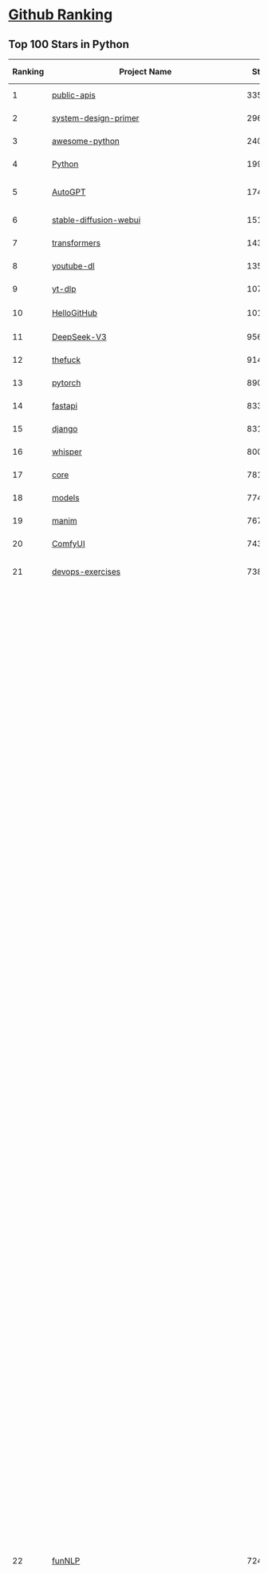 [Github Ranking](../README.md)
==========

## Top 100 Stars in Python

| Ranking | Project Name | Stars | Forks | Language | Open Issues | Description | Last Commit |
| ------- | ------------ | ----- | ----- | -------- | ----------- | ----------- | ----------- |
| 1 | [public-apis](https://github.com/public-apis/public-apis) | 335666 | 35513 | Python | 2 | A collective list of free APIs | 2024-10-31T19:50:02Z |
| 2 | [system-design-primer](https://github.com/donnemartin/system-design-primer) | 296450 | 49289 | Python | 236 | Learn how to design large-scale systems. Prep for the system design interview.  Includes Anki flashcards. | 2024-12-02T01:10:39Z |
| 3 | [awesome-python](https://github.com/vinta/awesome-python) | 240505 | 25554 | Python | 0 | An opinionated list of awesome Python frameworks, libraries, software and resources. | 2024-08-11T17:10:18Z |
| 4 | [Python](https://github.com/TheAlgorithms/Python) | 199442 | 46572 | Python | 66 | All Algorithms implemented in Python | 2025-04-14T18:57:14Z |
| 5 | [AutoGPT](https://github.com/Significant-Gravitas/AutoGPT) | 174485 | 45564 | Python | 159 | AutoGPT is the vision of accessible AI for everyone, to use and to build on. Our mission is to provide the tools, so that you can focus on what matters. | 2025-04-15T23:25:27Z |
| 6 | [stable-diffusion-webui](https://github.com/AUTOMATIC1111/stable-diffusion-webui) | 151274 | 28153 | Python | 2325 | Stable Diffusion web UI | 2025-03-04T16:11:29Z |
| 7 | [transformers](https://github.com/huggingface/transformers) | 143029 | 28655 | Python | 1053 | 🤗 Transformers: State-of-the-art Machine Learning for Pytorch, TensorFlow, and JAX. | 2025-04-15T20:52:11Z |
| 8 | [youtube-dl](https://github.com/ytdl-org/youtube-dl) | 135143 | 10291 | Python | 3671 | Command-line program to download videos from YouTube.com and other video sites | 2025-04-08T00:59:00Z |
| 9 | [yt-dlp](https://github.com/yt-dlp/yt-dlp) | 107759 | 8466 | Python | 1570 | A feature-rich command-line audio/video downloader | 2025-04-06T23:26:45Z |
| 10 | [HelloGitHub](https://github.com/521xueweihan/HelloGitHub) | 101413 | 9893 | Python | 213 | :octocat: 分享 GitHub 上有趣、入门级的开源项目。Share interesting, entry-level open source projects on GitHub. | 2025-03-28T01:35:41Z |
| 11 | [DeepSeek-V3](https://github.com/deepseek-ai/DeepSeek-V3) | 95658 | 15518 | Python | 86 | None | 2025-04-09T01:50:40Z |
| 12 | [thefuck](https://github.com/nvbn/thefuck) | 91455 | 3673 | Python | 278 | Magnificent app which corrects your previous console command. | 2024-07-19T14:56:13Z |
| 13 | [pytorch](https://github.com/pytorch/pytorch) | 89028 | 23855 | Python | 14831 | Tensors and Dynamic neural networks in Python with strong GPU acceleration | 2025-04-16T04:02:41Z |
| 14 | [fastapi](https://github.com/fastapi/fastapi) | 83333 | 7226 | Python | 51 | FastAPI framework, high performance, easy to learn, fast to code, ready for production | 2025-04-15T08:04:07Z |
| 15 | [django](https://github.com/django/django) | 83180 | 32484 | Python | 0 | The Web framework for perfectionists with deadlines. | 2025-04-15T17:48:55Z |
| 16 | [whisper](https://github.com/openai/whisper) | 80020 | 9609 | Python | 0 | Robust Speech Recognition via Large-Scale Weak Supervision | 2025-01-04T20:56:17Z |
| 17 | [core](https://github.com/home-assistant/core) | 78100 | 33276 | Python | 2717 | :house_with_garden: Open source home automation that puts local control and privacy first. | 2025-04-16T03:24:32Z |
| 18 | [models](https://github.com/tensorflow/models) | 77485 | 45626 | Python | 1070 | Models and examples built with TensorFlow | 2025-04-12T04:44:18Z |
| 19 | [manim](https://github.com/3b1b/manim) | 76790 | 6655 | Python | 440 | Animation engine for explanatory math videos | 2025-03-20T19:00:35Z |
| 20 | [ComfyUI](https://github.com/comfyanonymous/ComfyUI) | 74341 | 8065 | Python | 2148 | The most powerful and modular diffusion model GUI, api and backend with a graph/nodes interface. | 2025-04-16T01:20:49Z |
| 21 | [devops-exercises](https://github.com/bregman-arie/devops-exercises) | 73880 | 16425 | Python | 33 | Linux, Jenkins, AWS, SRE, Prometheus, Docker, Python, Ansible, Git, Kubernetes, Terraform, OpenStack, SQL, NoSQL, Azure, GCP, DNS, Elastic, Network, Virtualization. DevOps Interview Questions | 2025-03-26T22:35:48Z |
| 22 | [funNLP](https://github.com/fighting41love/funNLP) | 72460 | 14791 | Python | 33 | 中英文敏感词、语言检测、中外手机/电话归属地/运营商查询、名字推断性别、手机号抽取、身份证抽取、邮箱抽取、中日文人名库、中文缩写库、拆字词典、词汇情感值、停用词、反动词表、暴恐词表、繁简体转换、英文模拟中文发音、汪峰歌词生成器、职业名称词库、同义词库、反义词库、否定词库、汽车品牌词库、汽车零件词库、连续英文切割、各种中文词向量、公司名字大全、古诗词库、IT词库、财经词库、成语词库、地名词库、历史名人词库、诗词词库、医学词库、饮食词库、法律词库、汽车词库、动物词库、中文聊天语料、中文谣言数据、百度中文问答数据集、句子相似度匹配算法集合、bert资源、文本生成&摘要相关工具、cocoNLP信息抽取工具、国内电话号码正则匹配、清华大学XLORE:中英文跨语言百科知识图谱、清华大学人工智能技术系列报告、自然语言生成、NLU太难了系列、自动对联数据及机器人、用户名黑名单列表、罪名法务名词及分类模型、微信公众号语料、cs224n深度学习自然语言处理课程、中文手写汉字识别、中文自然语言处理 语料/数据集、变量命名神器、分词语料库+代码、任务型对话英文数据集、ASR 语音数据集 + 基于深度学习的中文语音识别系统、笑声检测器、Microsoft多语言数字/单位/如日期时间识别包、中华新华字典数据库及api(包括常用歇后语、成语、词语和汉字)、文档图谱自动生成、SpaCy 中文模型、Common Voice语音识别数据集新版、神经网络关系抽取、基于bert的命名实体识别、关键词(Keyphrase)抽取包pke、基于医疗领域知识图谱的问答系统、基于依存句法与语义角色标注的事件三元组抽取、依存句法分析4万句高质量标注数据、cnocr：用来做中文OCR的Python3包、中文人物关系知识图谱项目、中文nlp竞赛项目及代码汇总、中文字符数据、speech-aligner: 从“人声语音”及其“语言文本”产生音素级别时间对齐标注的工具、AmpliGraph: 知识图谱表示学习(Python)库：知识图谱概念链接预测、Scattertext 文本可视化(python)、语言/知识表示工具：BERT & ERNIE、中文对比英文自然语言处理NLP的区别综述、Synonyms中文近义词工具包、HarvestText领域自适应文本挖掘工具（新词发现-情感分析-实体链接等）、word2word：(Python)方便易用的多语言词-词对集：62种语言/3,564个多语言对、语音识别语料生成工具：从具有音频/字幕的在线视频创建自动语音识别(ASR)语料库、构建医疗实体识别的模型（包含词典和语料标注）、单文档非监督的关键词抽取、Kashgari中使用gpt-2语言模型、开源的金融投资数据提取工具、文本自动摘要库TextTeaser: 仅支持英文、人民日报语料处理工具集、一些关于自然语言的基本模型、基于14W歌曲知识库的问答尝试--功能包括歌词接龙and已知歌词找歌曲以及歌曲歌手歌词三角关系的问答、基于Siamese bilstm模型的相似句子判定模型并提供训练数据集和测试数据集、用Transformer编解码模型实现的根据Hacker News文章标题自动生成评论、用BERT进行序列标记和文本分类的模板代码、LitBank：NLP数据集——支持自然语言处理和计算人文学科任务的100部带标记英文小说语料、百度开源的基准信息抽取系统、虚假新闻数据集、Facebook: LAMA语言模型分析，提供Transformer-XL/BERT/ELMo/GPT预训练语言模型的统一访问接口、CommonsenseQA：面向常识的英文QA挑战、中文知识图谱资料、数据及工具、各大公司内部里大牛分享的技术文档 PDF 或者 PPT、自然语言生成SQL语句（英文）、中文NLP数据增强（EDA）工具、英文NLP数据增强工具 、基于医药知识图谱的智能问答系统、京东商品知识图谱、基于mongodb存储的军事领域知识图谱问答项目、基于远监督的中文关系抽取、语音情感分析、中文ULMFiT-情感分析-文本分类-语料及模型、一个拍照做题程序、世界各国大规模人名库、一个利用有趣中文语料库 qingyun 训练出来的中文聊天机器人、中文聊天机器人seqGAN、省市区镇行政区划数据带拼音标注、教育行业新闻语料库包含自动文摘功能、开放了对话机器人-知识图谱-语义理解-自然语言处理工具及数据、中文知识图谱：基于百度百科中文页面-抽取三元组信息-构建中文知识图谱、masr: 中文语音识别-提供预训练模型-高识别率、Python音频数据增广库、中文全词覆盖BERT及两份阅读理解数据、ConvLab：开源多域端到端对话系统平台、中文自然语言处理数据集、基于最新版本rasa搭建的对话系统、基于TensorFlow和BERT的管道式实体及关系抽取、一个小型的证券知识图谱/知识库、复盘所有NLP比赛的TOP方案、OpenCLaP：多领域开源中文预训练语言模型仓库、UER：基于不同语料+编码器+目标任务的中文预训练模型仓库、中文自然语言处理向量合集、基于金融-司法领域(兼有闲聊性质)的聊天机器人、g2pC：基于上下文的汉语读音自动标记模块、Zincbase 知识图谱构建工具包、诗歌质量评价/细粒度情感诗歌语料库、快速转化「中文数字」和「阿拉伯数字」、百度知道问答语料库、基于知识图谱的问答系统、jieba_fast 加速版的jieba、正则表达式教程、中文阅读理解数据集、基于BERT等最新语言模型的抽取式摘要提取、Python利用深度学习进行文本摘要的综合指南、知识图谱深度学习相关资料整理、维基大规模平行文本语料、StanfordNLP 0.2.0：纯Python版自然语言处理包、NeuralNLP-NeuralClassifier：腾讯开源深度学习文本分类工具、端到端的封闭域对话系统、中文命名实体识别：NeuroNER vs. BertNER、新闻事件线索抽取、2019年百度的三元组抽取比赛：“科学空间队”源码、基于依存句法的开放域文本知识三元组抽取和知识库构建、中文的GPT2训练代码、ML-NLP - 机器学习(Machine Learning)NLP面试中常考到的知识点和代码实现、nlp4han:中文自然语言处理工具集(断句/分词/词性标注/组块/句法分析/语义分析/NER/N元语法/HMM/代词消解/情感分析/拼写检查、XLM：Facebook的跨语言预训练语言模型、用基于BERT的微调和特征提取方法来进行知识图谱百度百科人物词条属性抽取、中文自然语言处理相关的开放任务-数据集-当前最佳结果、CoupletAI - 基于CNN+Bi-LSTM+Attention 的自动对对联系统、抽象知识图谱、MiningZhiDaoQACorpus - 580万百度知道问答数据挖掘项目、brat rapid annotation tool: 序列标注工具、大规模中文知识图谱数据：1.4亿实体、数据增强在机器翻译及其他nlp任务中的应用及效果、allennlp阅读理解:支持多种数据和模型、PDF表格数据提取工具 、 Graphbrain：AI开源软件库和科研工具，目的是促进自动意义提取和文本理解以及知识的探索和推断、简历自动筛选系统、基于命名实体识别的简历自动摘要、中文语言理解测评基准，包括代表性的数据集&基准模型&语料库&排行榜、树洞 OCR 文字识别 、从包含表格的扫描图片中识别表格和文字、语声迁移、Python口语自然语言处理工具集(英文)、 similarity：相似度计算工具包，java编写、海量中文预训练ALBERT模型 、Transformers 2.0 、基于大规模音频数据集Audioset的音频增强 、Poplar：网页版自然语言标注工具、图片文字去除，可用于漫画翻译 、186种语言的数字叫法库、Amazon发布基于知识的人-人开放领域对话数据集 、中文文本纠错模块代码、繁简体转换 、 Python实现的多种文本可读性评价指标、类似于人名/地名/组织机构名的命名体识别数据集 、东南大学《知识图谱》研究生课程(资料)、. 英文拼写检查库 、 wwsearch是企业微信后台自研的全文检索引擎、CHAMELEON：深度学习新闻推荐系统元架构 、 8篇论文梳理BERT相关模型进展与反思、DocSearch：免费文档搜索引擎、 LIDA：轻量交互式对话标注工具 、aili - the fastest in-memory index in the East 东半球最快并发索引 、知识图谱车音工作项目、自然语言生成资源大全 、中日韩分词库mecab的Python接口库、中文文本摘要/关键词提取、汉字字符特征提取器 (featurizer)，提取汉字的特征（发音特征、字形特征）用做深度学习的特征、中文生成任务基准测评 、中文缩写数据集、中文任务基准测评 - 代表性的数据集-基准(预训练)模型-语料库-baseline-工具包-排行榜、PySS3：面向可解释AI的SS3文本分类器机器可视化工具 、中文NLP数据集列表、COPE - 格律诗编辑程序、doccano：基于网页的开源协同多语言文本标注工具 、PreNLP：自然语言预处理库、简单的简历解析器，用来从简历中提取关键信息、用于中文闲聊的GPT2模型：GPT2-chitchat、基于检索聊天机器人多轮响应选择相关资源列表(Leaderboards、Datasets、Papers)、(Colab)抽象文本摘要实现集锦(教程 、词语拼音数据、高效模糊搜索工具、NLP数据增广资源集、微软对话机器人框架 、 GitHub Typo Corpus：大规模GitHub多语言拼写错误/语法错误数据集、TextCluster：短文本聚类预处理模块 Short text cluster、面向语音识别的中文文本规范化、BLINK：最先进的实体链接库、BertPunc：基于BERT的最先进标点修复模型、Tokenizer：快速、可定制的文本词条化库、中文语言理解测评基准，包括代表性的数据集、基准(预训练)模型、语料库、排行榜、spaCy 医学文本挖掘与信息提取 、 NLP任务示例项目代码集、 python拼写检查库、chatbot-list - 行业内关于智能客服、聊天机器人的应用和架构、算法分享和介绍、语音质量评价指标(MOSNet, BSSEval, STOI, PESQ, SRMR)、 用138GB语料训练的法文RoBERTa预训练语言模型 、BERT-NER-Pytorch：三种不同模式的BERT中文NER实验、无道词典 - 有道词典的命令行版本，支持英汉互查和在线查询、2019年NLP亮点回顾、 Chinese medical dialogue data 中文医疗对话数据集 、最好的汉字数字(中文数字)-阿拉伯数字转换工具、 基于百科知识库的中文词语多词义/义项获取与特定句子词语语义消歧、awesome-nlp-sentiment-analysis - 情感分析、情绪原因识别、评价对象和评价词抽取、LineFlow：面向所有深度学习框架的NLP数据高效加载器、中文医学NLP公开资源整理 、MedQuAD：(英文)医学问答数据集、将自然语言数字串解析转换为整数和浮点数、Transfer Learning in Natural Language Processing (NLP) 、面向语音识别的中文/英文发音辞典、Tokenizers：注重性能与多功能性的最先进分词器、CLUENER 细粒度命名实体识别 Fine Grained Named Entity Recognition、 基于BERT的中文命名实体识别、中文谣言数据库、NLP数据集/基准任务大列表、nlp相关的一些论文及代码, 包括主题模型、词向量(Word Embedding)、命名实体识别(NER)、文本分类(Text Classificatin)、文本生成(Text Generation)、文本相似性(Text Similarity)计算等，涉及到各种与nlp相关的算法，基于keras和tensorflow 、Python文本挖掘/NLP实战示例、 Blackstone：面向非结构化法律文本的spaCy pipeline和NLP模型通过同义词替换实现文本“变脸” 、中文 预训练 ELECTREA 模型: 基于对抗学习 pretrain Chinese Model 、albert-chinese-ner - 用预训练语言模型ALBERT做中文NER 、基于GPT2的特定主题文本生成/文本增广、开源预训练语言模型合集、多语言句向量包、编码、标记和实现：一种可控高效的文本生成方法、 英文脏话大列表 、attnvis：GPT2、BERT等transformer语言模型注意力交互可视化、CoVoST：Facebook发布的多语种语音-文本翻译语料库，包括11种语言(法语、德语、荷兰语、俄语、西班牙语、意大利语、土耳其语、波斯语、瑞典语、蒙古语和中文)的语音、文字转录及英文译文、Jiagu自然语言处理工具 - 以BiLSTM等模型为基础，提供知识图谱关系抽取 中文分词 词性标注 命名实体识别 情感分析 新词发现 关键词 文本摘要 文本聚类等功能、用unet实现对文档表格的自动检测，表格重建、NLP事件提取文献资源列表 、 金融领域自然语言处理研究资源大列表、CLUEDatasetSearch - 中英文NLP数据集：搜索所有中文NLP数据集，附常用英文NLP数据集 、medical_NER - 中文医学知识图谱命名实体识别 、(哈佛)讲因果推理的免费书、知识图谱相关学习资料/数据集/工具资源大列表、Forte：灵活强大的自然语言处理pipeline工具集 、Python字符串相似性算法库、PyLaia：面向手写文档分析的深度学习工具包、TextFooler：针对文本分类/推理的对抗文本生成模块、Haystack：灵活、强大的可扩展问答(QA)框架、中文关键短语抽取工具 | 2024-05-10T07:38:24Z |
| 23 | [screenshot-to-code](https://github.com/abi/screenshot-to-code) | 69553 | 8572 | Python | 100 | Drop in a screenshot and convert it to clean code (HTML/Tailwind/React/Vue) | 2025-04-05T23:12:52Z |
| 24 | [flask](https://github.com/pallets/flask) | 69320 | 16361 | Python | 2 | The Python micro framework for building web applications. | 2025-03-30T20:17:35Z |
| 25 | [d2l-zh](https://github.com/d2l-ai/d2l-zh) | 68453 | 11542 | Python | 0 | 《动手学深度学习》：面向中文读者、能运行、可讨论。中英文版被70多个国家的500多所大学用于教学。 | 2024-07-30T09:32:19Z |
| 26 | [gpt_academic](https://github.com/binary-husky/gpt_academic) | 68191 | 8334 | Python | 250 | 为GPT/GLM等LLM大语言模型提供实用化交互接口，特别优化论文阅读/润色/写作体验，模块化设计，支持自定义快捷按钮&函数插件，支持Python和C++等项目剖析&自译解功能，PDF/LaTex论文翻译&总结功能，支持并行问询多种LLM模型，支持chatglm3等本地模型。接入通义千问, deepseekcoder, 讯飞星火, 文心一言, llama2, rwkv, claude2, moss等。 | 2025-04-14T17:30:50Z |
| 27 | [awesome-machine-learning](https://github.com/josephmisiti/awesome-machine-learning) | 67579 | 14850 | Python | 0 | A curated list of awesome Machine Learning frameworks, libraries and software. | 2025-04-12T20:31:11Z |
| 28 | [cpython](https://github.com/python/cpython) | 66314 | 31604 | Python | 7202 | The Python programming language | 2025-04-16T00:40:56Z |
| 29 | [ansible](https://github.com/ansible/ansible) | 64742 | 24014 | Python | 551 | Ansible is a radically simple IT automation platform that makes your applications and systems easier to deploy and maintain. Automate everything from code deployment to network configuration to cloud management, in a language that approaches plain English, using SSH, with no agents to install on remote systems. https://docs.ansible.com. | 2025-04-15T21:45:29Z |
| 30 | [PayloadsAllTheThings](https://github.com/swisskyrepo/PayloadsAllTheThings) | 64687 | 15240 | Python | 0 | A list of useful payloads and bypass for Web Application Security and Pentest/CTF | 2025-04-09T09:16:20Z |
| 31 | [gpt4free](https://github.com/xtekky/gpt4free) | 64045 | 13604 | Python | 35 | The official gpt4free repository \| various collection of powerful language models \| o3 and deepseek r1, gpt-4.5 | 2025-04-15T14:14:21Z |
| 32 | [sherlock](https://github.com/sherlock-project/sherlock) | 63660 | 7368 | Python | 94 | Hunt down social media accounts by username across social networks | 2025-03-21T00:53:12Z |
| 33 | [keras](https://github.com/keras-team/keras) | 62873 | 19576 | Python | 257 | Deep Learning for humans | 2025-04-16T03:19:49Z |
| 34 | [scikit-learn](https://github.com/scikit-learn/scikit-learn) | 61759 | 25766 | Python | 1582 | scikit-learn: machine learning in Python | 2025-04-15T21:32:42Z |
| 35 | [new-pac](https://github.com/Alvin9999/new-pac) | 60473 | 9889 | Python | 425 | 翻墙-科学上网、自由上网、免费科学上网、免费翻墙、fanqiang、油管youtube/视频下载、软件、VPN、一键翻墙浏览器，vps一键搭建翻墙服务器脚本/教程，免费shadowsocks/ss/ssr/v2ray/goflyway账号/节点，翻墙梯子，电脑、手机、iOS、安卓、windows、Mac、Linux、路由器翻墙、科学上网、youtube视频下载、youtube油管镜像/免翻墙网站、美区apple id共享账号、翻墙-科学上网-梯子 | 2025-04-16T04:02:31Z |
| 36 | [annotated_deep_learning_paper_implementations](https://github.com/labmlai/annotated_deep_learning_paper_implementations) | 60009 | 6069 | Python | 30 | 🧑‍🏫 60+ Implementations/tutorials of deep learning papers with side-by-side notes 📝; including transformers (original, xl, switch, feedback, vit, ...), optimizers (adam, adabelief, sophia, ...), gans(cyclegan, stylegan2, ...), 🎮 reinforcement learning (ppo, dqn), capsnet, distillation, ... 🧠 | 2024-08-24T09:18:59Z |
| 37 | [open-interpreter](https://github.com/OpenInterpreter/open-interpreter) | 59111 | 5035 | Python | 214 | A natural language interface for computers | 2025-03-30T20:30:55Z |
| 38 | [localstack](https://github.com/localstack/localstack) | 58610 | 4144 | Python | 256 | 💻 A fully functional local AWS cloud stack. Develop and test your cloud & Serverless apps offline | 2025-04-15T19:59:42Z |
| 39 | [llama](https://github.com/meta-llama/llama) | 58101 | 9738 | Python | 428 | Inference code for Llama models | 2025-01-26T21:42:26Z |
| 40 | [browser-use](https://github.com/browser-use/browser-use) | 56081 | 6008 | Python | 380 | Make websites accessible for AI agents | 2025-04-16T01:12:03Z |
| 41 | [private-gpt](https://github.com/zylon-ai/private-gpt) | 55642 | 7455 | Python | 244 | Interact with your documents using the power of GPT, 100% privately, no data leaks | 2024-11-13T19:30:32Z |
| 42 | [you-get](https://github.com/soimort/you-get) | 55471 | 9748 | Python | 0 | :arrow_double_down: Dumb downloader that scrapes the web | 2025-01-04T02:13:08Z |
| 43 | [langflow](https://github.com/langflow-ai/langflow) | 55115 | 6030 | Python | 424 | Langflow is a powerful tool for building and deploying AI-powered agents and workflows. | 2025-04-16T01:19:37Z |
| 44 | [scrapy](https://github.com/scrapy/scrapy) | 54899 | 10746 | Python | 439 | Scrapy, a fast high-level web crawling & scraping framework for Python. | 2025-04-09T10:17:47Z |
| 45 | [MetaGPT](https://github.com/geekan/MetaGPT) | 54598 | 6481 | Python | 51 | 🌟 The Multi-Agent Framework: First AI Software Company, Towards Natural Language Programming | 2025-03-31T07:17:13Z |
| 46 | [face_recognition](https://github.com/ageitgey/face_recognition) | 54586 | 13590 | Python | 767 | The world's simplest facial recognition api for Python and the command line | 2024-08-21T06:22:36Z |
| 47 | [Real-Time-Voice-Cloning](https://github.com/CorentinJ/Real-Time-Voice-Cloning) | 53984 | 8942 | Python | 200 | Clone a voice in 5 seconds to generate arbitrary speech in real-time | 2024-08-14T19:54:03Z |
| 48 | [gpt-engineer](https://github.com/AntonOsika/gpt-engineer) | 53875 | 7060 | Python | 23 | CLI platform to experiment with codegen. Precursor to: https://lovable.dev | 2024-11-17T22:47:32Z |
| 49 | [faceswap](https://github.com/deepfakes/faceswap) | 53672 | 13367 | Python | 30 | Deepfakes Software For All | 2025-02-26T17:55:37Z |
| 50 | [yolov5](https://github.com/ultralytics/yolov5) | 53419 | 16822 | Python | 219 | YOLOv5 🚀 in PyTorch > ONNX > CoreML > TFLite | 2025-04-15T21:05:54Z |
| 51 | [openpilot](https://github.com/commaai/openpilot) | 53116 | 9627 | Python | 134 | openpilot is an operating system for robotics. Currently, it upgrades the driver assistance system on 300+ supported cars. | 2025-04-16T03:21:25Z |
| 52 | [OpenHands](https://github.com/All-Hands-AI/OpenHands) | 52878 | 5878 | Python | 197 | 🙌 OpenHands: Code Less, Make More | 2025-04-16T04:04:39Z |
| 53 | [requests](https://github.com/psf/requests) | 52738 | 9426 | Python | 192 | A simple, yet elegant, HTTP library. | 2025-04-16T02:46:51Z |
| 54 | [hackingtool](https://github.com/Z4nzu/hackingtool) | 52181 | 5620 | Python | 48 | ALL IN ONE Hacking Tool For Hackers | 2025-03-03T15:17:19Z |
| 55 | [rich](https://github.com/Textualize/rich) | 51702 | 1820 | Python | 203 | Rich is a Python library for rich text and beautiful formatting in the terminal. | 2025-03-30T14:35:14Z |
| 56 | [grok-1](https://github.com/xai-org/grok-1) | 50246 | 8349 | Python | 82 | Grok open release | 2024-08-30T04:17:25Z |
| 57 | [Deep-Live-Cam](https://github.com/hacksider/Deep-Live-Cam) | 50228 | 7441 | Python | 16 | real time face swap and one-click video deepfake with only a single image | 2025-04-15T18:21:56Z |
| 58 | [markitdown](https://github.com/microsoft/markitdown) | 48985 | 2347 | Python | 168 | Python tool for converting files and office documents to Markdown. | 2025-04-13T16:31:40Z |
| 59 | [PaddleOCR](https://github.com/PaddlePaddle/PaddleOCR) | 48332 | 8146 | Python | 47 | Awesome multilingual OCR toolkits based on PaddlePaddle (practical ultra lightweight OCR system, support 80+ languages recognition, provide data annotation and synthesis tools, support training and deployment among server, mobile, embedded and IoT devices) | 2025-04-13T02:37:23Z |
| 60 | [professional-programming](https://github.com/charlax/professional-programming) | 47522 | 3778 | Python | 0 | A collection of learning resources for curious software engineers | 2025-04-07T02:06:40Z |
| 61 | [big-list-of-naughty-strings](https://github.com/minimaxir/big-list-of-naughty-strings) | 47083 | 2155 | Python | 69 | The Big List of Naughty Strings is a list of strings which have a high probability of causing issues when used as user-input data. | 2024-04-18T03:26:59Z |
| 62 | [LLaMA-Factory](https://github.com/hiyouga/LLaMA-Factory) | 46887 | 5729 | Python | 418 | Unified Efficient Fine-Tuning of 100+ LLMs & VLMs (ACL 2024) | 2025-04-15T08:39:12Z |
| 63 | [30-Days-Of-Python](https://github.com/Asabeneh/30-Days-Of-Python) | 45818 | 8739 | Python | 50 | 30 days of Python programming challenge is a step-by-step guide to learn the Python programming language in 30 days. This challenge may take more than100 days, follow your own pace.  These videos may help too: https://www.youtube.com/channel/UC7PNRuno1rzYPb1xLa4yktw | 2025-03-19T15:23:18Z |
| 64 | [pandas](https://github.com/pandas-dev/pandas) | 45144 | 18433 | Python | 3628 | Flexible and powerful data analysis / manipulation library for Python, providing labeled data structures similar to R data.frame objects, statistical functions, and much more | 2025-04-15T12:42:00Z |
| 65 | [vllm](https://github.com/vllm-project/vllm) | 44953 | 6880 | Python | 1698 | A high-throughput and memory-efficient inference and serving engine for LLMs | 2025-04-16T02:31:30Z |
| 66 | [Fooocus](https://github.com/lllyasviel/Fooocus) | 44325 | 6820 | Python | 208 | Focus on prompting and generating | 2025-01-24T10:55:35Z |
| 67 | [GPT-SoVITS](https://github.com/RVC-Boss/GPT-SoVITS) | 44146 | 4926 | Python | 751 | 1 min voice data can also be used to train a good TTS model! (few shot voice cloning) | 2025-04-15T07:42:23Z |
| 68 | [OpenManus](https://github.com/mannaandpoem/OpenManus) | 43342 | 7435 | Python | 458 | No fortress, purely open ground.  OpenManus is Coming. | 2025-04-15T10:29:38Z |
| 69 | [autogen](https://github.com/microsoft/autogen) | 43235 | 6496 | Python | 490 | A programming framework for agentic AI 🤖 PyPi: autogen-agentchat Discord: https://aka.ms/autogen-discord Office Hour: https://aka.ms/autogen-officehour | 2025-04-15T20:15:28Z |
| 70 | [text-generation-webui](https://github.com/oobabooga/text-generation-webui) | 43196 | 5571 | Python | 2503 | A Gradio web UI for Large Language Models with support for multiple inference backends. | 2025-04-15T19:51:33Z |
| 71 | [odoo](https://github.com/odoo/odoo) | 42295 | 27321 | Python | 3115 | Odoo. Open Source Apps To Grow Your Business. | 2025-04-16T02:49:50Z |
| 72 | [python-patterns](https://github.com/faif/python-patterns) | 41242 | 6975 | Python | 10 | A collection of design patterns/idioms in Python | 2024-09-05T20:53:59Z |
| 73 | [ChatGLM-6B](https://github.com/THUDM/ChatGLM-6B) | 41032 | 5225 | Python | 556 | ChatGLM-6B: An Open Bilingual Dialogue Language Model \| 开源双语对话语言模型 | 2024-06-27T04:05:25Z |
| 74 | [llama_index](https://github.com/run-llama/llama_index) | 40953 | 5835 | Python | 544 | LlamaIndex is the leading framework for building LLM-powered agents over your data. | 2025-04-15T21:25:16Z |
| 75 | [ColossalAI](https://github.com/hpcaitech/ColossalAI) | 40773 | 4492 | Python | 423 | Making large AI models cheaper, faster and more accessible | 2025-04-16T02:06:59Z |
| 76 | [stablediffusion](https://github.com/Stability-AI/stablediffusion) | 40771 | 5206 | Python | 247 | High-Resolution Image Synthesis with Latent Diffusion Models | 2024-10-10T21:28:57Z |
| 77 | [nanoGPT](https://github.com/karpathy/nanoGPT) | 40698 | 6728 | Python | 222 | The simplest, fastest repository for training/finetuning medium-sized GPTs. | 2024-12-09T23:53:04Z |
| 78 | [OpenBB](https://github.com/OpenBB-finance/OpenBB) | 40662 | 3625 | Python | 37 | Investment Research for Everyone, Everywhere. | 2025-04-15T13:45:58Z |
| 79 | [diagrams](https://github.com/mingrammer/diagrams) | 40607 | 2603 | Python | 309 | :art: Diagram as Code for prototyping cloud system architectures | 2025-04-09T08:24:37Z |
| 80 | [sentry](https://github.com/getsentry/sentry) | 40576 | 4313 | Python | 2164 | Developer-first error tracking and performance monitoring | 2025-04-16T02:17:21Z |
| 81 | [ailearning](https://github.com/apachecn/ailearning) | 40575 | 11545 | Python | 2 | AiLearning：数据分析+机器学习实战+线性代数+PyTorch+NLTK+TF2 | 2024-11-12T16:21:55Z |
| 82 | [black](https://github.com/psf/black) | 40085 | 2571 | Python | 333 | The uncompromising Python code formatter | 2025-04-09T04:42:17Z |
| 83 | [crawl4ai](https://github.com/unclecode/crawl4ai) | 39629 | 3543 | Python | 94 | 🚀🤖 Crawl4AI: Open-source LLM Friendly Web Crawler & Scraper. Don't be shy, join here: https://discord.gg/jP8KfhDhyN | 2025-04-15T14:32:30Z |
| 84 | [airflow](https://github.com/apache/airflow) | 39619 | 14889 | Python | 1097 | Apache Airflow - A platform to programmatically author, schedule, and monitor workflows | 2025-04-16T02:51:05Z |
| 85 | [ultralytics](https://github.com/ultralytics/ultralytics) | 39461 | 7653 | Python | 747 | Ultralytics YOLO11 🚀 | 2025-04-16T00:54:24Z |
| 86 | [TTS](https://github.com/coqui-ai/TTS) | 39346 | 4975 | Python | 17 | 🐸💬 - a deep learning toolkit for Text-to-Speech, battle-tested in research and production | 2024-08-16T12:07:14Z |
| 87 | [cheat.sh](https://github.com/chubin/cheat.sh) | 39248 | 1811 | Python | 120 | the only cheat sheet you need | 2025-02-01T13:32:00Z |
| 88 | [bert](https://github.com/google-research/bert) | 39018 | 9672 | Python | 791 | TensorFlow code and pre-trained models for BERT | 2024-07-23T23:39:41Z |
| 89 | [Deep-Learning-Papers-Reading-Roadmap](https://github.com/floodsung/Deep-Learning-Papers-Reading-Roadmap) | 38933 | 7349 | Python | 52 | Deep Learning papers reading roadmap for anyone who are eager to learn this amazing tech! | 2022-11-27T13:18:32Z |
| 90 | [streamlit](https://github.com/streamlit/streamlit) | 38831 | 3389 | Python | 1034 | Streamlit — A faster way to build and share data apps. | 2025-04-15T23:18:20Z |
| 91 | [mitmproxy](https://github.com/mitmproxy/mitmproxy) | 38710 | 4152 | Python | 328 | An interactive TLS-capable intercepting HTTP proxy for penetration testers and software developers. | 2025-04-14T15:46:55Z |
| 92 | [freqtrade](https://github.com/freqtrade/freqtrade) | 38403 | 7551 | Python | 34 | Free, open source crypto trading bot | 2025-04-15T04:38:12Z |
| 93 | [FastChat](https://github.com/lm-sys/FastChat) | 38398 | 4692 | Python | 817 | An open platform for training, serving, and evaluating large language models. Release repo for Vicuna and Chatbot Arena. | 2025-04-12T18:17:12Z |
| 94 | [DeepSpeed](https://github.com/deepspeedai/DeepSpeed) | 37931 | 4336 | Python | 1028 | DeepSpeed is a deep learning optimization library that makes distributed training and inference easy, efficient, and effective. | 2025-04-16T03:03:04Z |
| 95 | [quivr](https://github.com/QuivrHQ/quivr) | 37704 | 3636 | Python | 23 | Opiniated RAG for integrating GenAI in your apps 🧠   Focus on your product rather than the RAG. Easy integration in existing products with customisation!  Any LLM: GPT4, Groq, Llama. Any Vectorstore: PGVector, Faiss. Any Files. Anyway you want.  | 2025-04-10T19:24:55Z |
| 96 | [gradio](https://github.com/gradio-app/gradio) | 37484 | 2852 | Python | 469 | Build and share delightful machine learning apps, all in Python. 🌟 Star to support our work! | 2025-04-16T02:42:41Z |
| 97 | [Open-Assistant](https://github.com/LAION-AI/Open-Assistant) | 37297 | 3266 | Python | 227 | OpenAssistant is a chat-based assistant that understands tasks, can interact with third-party systems, and retrieve information dynamically to do so. | 2024-08-17T01:55:35Z |
| 98 | [unsloth](https://github.com/unslothai/unsloth) | 37127 | 2894 | Python | 947 | Finetune Llama 4, DeepSeek-R1, Gemma 3 & Reasoning LLMs 2x faster with 70% less memory! 🦥 | 2025-04-14T21:10:05Z |
| 99 | [python-cheatsheet](https://github.com/gto76/python-cheatsheet) | 37057 | 6600 | Python | 5 | Comprehensive Python Cheatsheet | 2025-03-31T22:15:13Z |
| 100 | [interview_internal_reference](https://github.com/0voice/interview_internal_reference) | 36883 | 9463 | Python | 29 | 2023年最新总结，阿里，腾讯，百度，美团，头条等技术面试题目，以及答案，专家出题人分析汇总。 | 2024-05-20T12:04:02Z |

